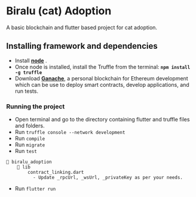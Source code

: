 # Biralu (cat) Adoption
A basic blockchain and flutter based project for cat adoption.

## Installing framework and dependencies
- Install [**node**](https://nodejs.org/en/) .
- Once node is installed, install the Truffle from the terminal:
**`npm install -g truffle`**
- Download  [**Ganache**](http://truffleframework.com/ganache), a personal blockchain for Ethereum development which can be use to deploy smart contracts, develop applications, and run tests.

### Running the project
- Open terminal and go to the directory containing flutter and truffle files and folders.
- Run ```truffle console --network development```
- Run ```compile```
- Run ```migrate```
- Run ```test```

```
📁 biralu_adoption
    📁 lib
        contract_linking.dart
          - Update _rpcUrl, _wsUrl, _privateKey as per your needs.
```
- Run `flutter run`
